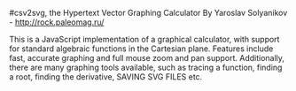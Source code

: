 #csv2svg, the Hypertext Vector Graphing Calculator
By Yaroslav Solyanikov - http://rock.paleomag.ru/

This is a JavaScript implementation of a graphical calculator, with support for
standard algebraic functions in the Cartesian plane. Features include fast, accurate
graphing and full mouse zoom and pan support. Additionally, there are many graphing
tools available, such as tracing a function, finding a root, finding the derivative, SAVING SVG FILES etc.

